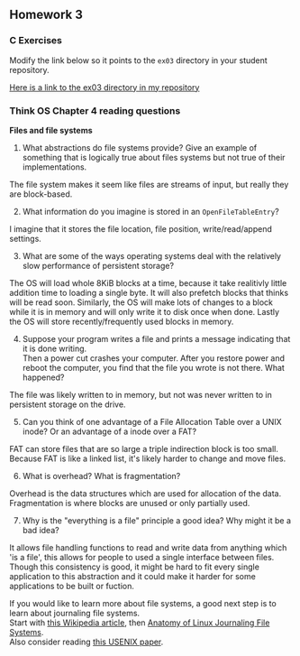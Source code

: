 ## Homework 3

### C Exercises

Modify the link below so it points to the `ex03` directory in your
student repository.

[Here is a link to the ex03 directory in my repository](https://github.com/LucyWilcox/ExercisesInC/tree/master/exercises/ex03)

### Think OS Chapter 4 reading questions

**Files and file systems**

1) What abstractions do file systems provide?  Give an example of something that is logically 
true about files systems but not true of their implementations.

The file system makes it seem like files are streams of input, but really they are block-based.

2) What information do you imagine is stored in an `OpenFileTableEntry`?

I imagine that it stores the file location, file position, write/read/append settings. 

3) What are some of the ways operating systems deal with the relatively slow performance of persistent storage?

The OS will load whole 8KiB blocks at a time, because it take realitivly little addition time to loading a single byte. It will also prefetch blocks that thinks will be read soon. Similarly, the OS will make lots of changes to a block while it is in memory and will only write it to disk once when done. Lastly the OS will store recently/frequently used blocks in memory.

4) Suppose your program writes a file and prints a message indicating that it is done writing.  
Then a power cut crashes your computer.  After you restore power and reboot the computer, you find that the 
file you wrote is not there.  What happened?

The file was likely written to in memory, but not was never written to in persistent storage on the drive.

5) Can you think of one advantage of a File Allocation Table over a UNIX inode?  Or an advantage of a inode over a FAT?

FAT can store files that are so large a triple indirection block is too small. Because FAT is like a linked list, it's likely harder to change and move files.

6) What is overhead?  What is fragmentation?

Overhead is the data structures which are used for allocation of the data. Fragmentation is where blocks are unused or only partially used.

7) Why is the "everything is a file" principle a good idea?  Why might it be a bad idea?

It allows file handling functions to read and write data from anything which 'is a file', this allows for people to used a single interface between files. Though this consistency is good, it might be hard to fit every single application to this abstraction and it could make it harder for some applications to be built or fuction.

If you would like to learn more about file systems, a good next step is to learn about journaling file systems.  
Start with [this Wikipedia article](https://en.wikipedia.org/wiki/Journaling_file_system), then 
[Anatomy of Linux Journaling File Systems](http://www.ibm.com/developerworks/library/l-journaling-filesystems/index.html).  
Also consider reading [this USENIX paper](https://www.usenix.org/legacy/event/usenix05/tech/general/full_papers/prabhakaran/prabhakaran.pdf).



